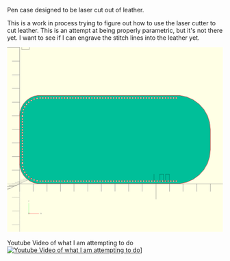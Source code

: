 Pen case designed to be laser cut out of leather.

This is a work in process trying to figure out how to use the laser cutter to cut leather.
This is an attempt at being properly parametric, but it's not there yet. 
I want to see if I can engrave the stitch lines into the leather yet.


![alt tag](./PenCase.png)


Youtube Video of what I am attempting to do
[![Youtube Video of what I am attempting to do](//i.ytimg.com/vi/ZAAzoA8Bc9M/hqdefault.jpg?custom=true&w=336&h=188&stc=true&jpg444=true&jpgq=90&sp=68&sigh=fj7aZ4DD_qh_gUVlfTctGBf2U-8)](https://youtu.be/ZAAzoA8Bc9M "Youtube Video of what I am attempting to do")]
